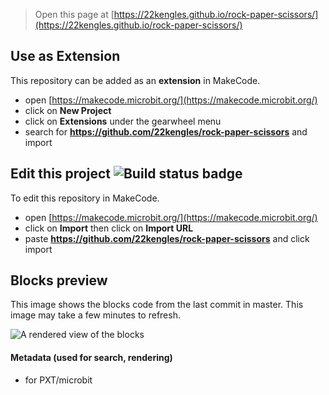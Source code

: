 
> Open this page at [https://22kengles.github.io/rock-paper-scissors/](https://22kengles.github.io/rock-paper-scissors/)

## Use as Extension

This repository can be added as an **extension** in MakeCode.

* open [https://makecode.microbit.org/](https://makecode.microbit.org/)
* click on **New Project**
* click on **Extensions** under the gearwheel menu
* search for **https://github.com/22kengles/rock-paper-scissors** and import

## Edit this project ![Build status badge](https://github.com/22kengles/rock-paper-scissors/workflows/MakeCode/badge.svg)

To edit this repository in MakeCode.

* open [https://makecode.microbit.org/](https://makecode.microbit.org/)
* click on **Import** then click on **Import URL**
* paste **https://github.com/22kengles/rock-paper-scissors** and click import

## Blocks preview

This image shows the blocks code from the last commit in master.
This image may take a few minutes to refresh.

![A rendered view of the blocks](https://github.com/22kengles/rock-paper-scissors/raw/master/.github/makecode/blocks.png)

#### Metadata (used for search, rendering)

* for PXT/microbit
<script src="https://makecode.com/gh-pages-embed.js"></script><script>makeCodeRender("{{ site.makecode.home_url }}", "{{ site.github.owner_name }}/{{ site.github.repository_name }}");</script>

